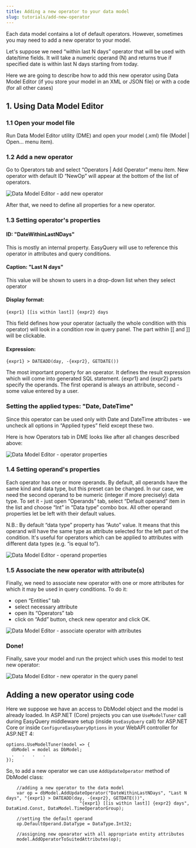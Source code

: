 ```yaml
---
title: Adding a new operator to your data model
slug: tutorials/add-new-operator
---
```



Each data model contains a lot of default operators. However, sometimes you may need to add a new operator to your model.

Let's suppose we need “within last N days” operator that will be used with date/time fields. It will take a numeric operand (N) and returns true if specified date is within last N days starting from today.

Here we are going to describe how to add this new operator using Data Model Editor (if you store your model in an XML or JSON file) or with a code (for all other cases)

## 1. Using Data Model Editor


### 1.1 Open your model file

Run Data Model Editor utility (DME) and open your model (.xml) file (Model | Open… menu item).

### 1.2 Add a new operator

Go to Operators tab and select “Operators | Add Operator” menu item. New operator with default ID “NewOp” will appear at the bottom of the list of operators. 

![Data Model Editor - add new operator](/https://files.aistant.com/korzh/easyquery-dotnet/images/dm-new-operator-01.png)

After that, we need to define all properties for a new operator.

### 1.3 Setting operator's properties

#### ID: "DateWithinLastNDays"

This is mostly an internal property. EasyQuery will use to reference this operator in attributes and query conditions.

#### Caption: "Last N days"

This value will be shown to users in a drop-down list when they select operator

#### Display format: 

```
{expr1} [[is within last]] {expr2} days
```

This field defines how your operator (actually the whole condition with this operator) will look in a condition row in query panel. The part within [[ and ]] will be clickable.

#### Expression: 

```
{expr1} > DATEADD(day, -{expr2}, GETDATE())
```

The most important property for an operator. It defines the result expression which will come into generated SQL statement. {expr1} and {expr2} parts specify the operands. The first operand is always an attribute, second - some value entered by a user.

### Setting the applied types: "Date, DateTime"

Since this operator can be used only with Date and DateTime attributes - we uncheck all options in “Applied types” field except these two.

Here is how Operators tab in DME looks like after all changes described above: 

![Data Model Editor - operator properties](/https://files.aistant.com/korzh/easyquery-dotnet/images/dm-new-operator-02.png)

### 1.4 Setting operand's properties

Each operator has one or more operands. By default, all operands have the same kind and data type, but this preset can be changed. In our case, we need the second operand to be numeric (integer if more precisely) data type. To set it - just open “Operands” tab, select “Default operand” item in the list and choose “Int” in “Data type” combo box. All other operand properties let be left with their default values.

N.B.: By default “data type” property has “Auto” value. It means that this operand will have the same type as attribute selected for the left part of the condition. It's useful for operators which can be applied to attributes with different data types (e.g. “is equal to”). 

![Data Model Editor - operand properties](/https://files.aistant.com/korzh/easyquery-dotnet/images/dm-new-operator-03.png)

### 1.5 Associate the new operator with attribute(s)

Finally, we need to associate new operator with one or more attributes for which it may be used in query conditions. To do it:

* open “Entities” tab
* select necessary attribute
* open its “Operators” tab
* click on “Add” button, check new operator and click OK.

![Data Model Editor - associate operator with attributes](/https://files.aistant.com/korzh/easyquery-dotnet/images/dm-new-operator-04.png)

### Done!

Finally, save your model and run the project which uses this model to test new operator: 

![Data Model Editor - new operator in the query panel](/https://files.aistant.com/korzh/easyquery-dotnet/images/dm-new-operator-05.png)



## Adding a new operator using code

Here we suppose we have an access to DbModel object and the model is already loaded. In ASP.NET (Core) projects you  can use `UseModelTuner` call during EasyQuery middleware setup (inside `UseEasyQuery` call) for ASP.NET Core or inside `ConfigureEasyQueryOptions` in your WebAPI controller for ASP.NET 4:


```
options.UseModelTuner(model => {
  dbModel = model as DbModel;
  .   .   .   .
});
```


So, to add a new operator we can use `AddUpdateOperator` method of DbModel class:


```
    //adding a new operator to the data model
    var op = dbModel.AddUpdateOperator("DateWithinLastNDays", "Last N days", "{expr1} > DATEADD(day, -{expr2}, GETDATE())",
                            "{expr1} [[is within last]] {expr2} days", DataKind.Const, DataModel.TimeOperatorGroup);
							
	//setting the default operand						
    op.DefaultOperand.DataType = DataType.Int32;
	
    //assigning new opearator with all appropriate entity attributes
    model.AddOperatorToSuitedAttributes(op);
```